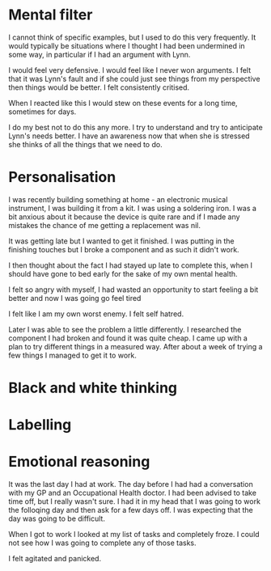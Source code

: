 # Mental filter
I cannot think of specific examples, but I used to do this very frequently. It would typically be situations where I thought I had been undermined in some way, in particular if I had an argument with Lynn.

I would feel very defensive. I would feel like I never won arguments. I felt that it was Lynn's fault and if she could just see things from my perspective then things would be better. I felt consistently critised.

When I reacted like this I would stew on these events for a long time, sometimes for days.

I do my best not to do this any more. I try to understand and try to anticipate Lynn's needs better. I have an awareness now that when she is stressed she thinks of all the things that we need to do.


# Personalisation
I was recently building something at home - an electronic musical instrument, I was building it from a kit. I was using a soldering iron. I was a bit anxious about it because the device is quite rare and if I made any mistakes the chance of me getting a replacement was nil.

It was getting late but I wanted to get it finished. I was putting in the finishing touches but I broke a component and as such it didn't work.

I then thought about the fact I had stayed up late to complete this, when I should have gone to bed early for the sake of my own mental health. 

I felt so angry with myself, I had wasted an opportunity to start feeling a bit better and now I was going go feel tired

I felt like I am my own worst enemy. I felt self hatred.

Later I was able to see the problem a little differently. I researched the component I had broken and found it was quite cheap. I came up with a plan to try different things in a measured way. After about a week of trying a few things I managed to get it to work.


# Black and white thinking


# Labelling


# Emotional reasoning
It was the last day I had at work. The day before I had had a conversation with my GP and an Occupational Health doctor. I had been advised to take time off, but I really wasn't sure. I had it in my head that I was going to work the folloqing day and then ask for a few days off. I was expecting that the day was going to be difficult.

When I got to work I looked at my list of tasks and completely froze. I could not see how I was going to complete any of those tasks.

I felt agitated and panicked.